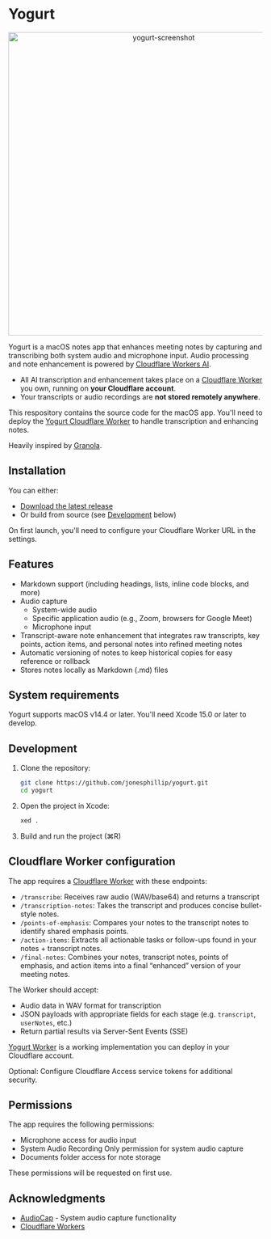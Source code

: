 # Yogurt

<p align="center">
  <img width="600" alt="yogurt-screenshot" src="https://github.com/user-attachments/assets/ae8b516b-72dd-4928-b3d7-f07b111c0e39">
</p>

Yogurt is a macOS notes app that enhances meeting notes by capturing and transcribing both system audio and microphone input. Audio processing and note enhancement is powered by [Cloudflare Workers AI](https://developers.cloudflare.com/workers-ai/).

* All AI transcription and enhancement takes place on a [Cloudflare Worker](https://developers.cloudflare.com/workers/) you own, running on **your Cloudflare account**.
* Your transcripts or audio recordings are **not stored remotely anywhere**.

This respository contains the source code for the macOS app. You'll need to deploy the [Yogurt Cloudflare Worker](https://github.com/jonesphillip/yogurt-worker) to handle transcription and enhancing notes.

Heavily inspired by [Granola](https://www.granola.ai/).

## Installation
You can either:
- [Download the latest release](https://github.com/jonesphillip/yogurt/releases/latest)
- Or build from source (see [Development](#development) below)

On first launch, you'll need to configure your Cloudflare Worker URL in the settings.

## Features
- Markdown support (including headings, lists, inline code blocks, and more)
- Audio capture
  - System-wide audio
  - Specific application audio (e.g., Zoom, browsers for Google Meet)
  - Microphone input
- Transcript-aware note enhancement that integrates raw transcripts, key points, action items, and personal notes into refined meeting notes
- Automatic versioning of notes to keep historical copies for easy reference or rollback
- Stores notes locally as Markdown (.md) files

## System requirements

Yogurt supports macOS v14.4 or later. You'll need Xcode 15.0 or later to develop.

## Development

1. Clone the repository:
   ```bash
   git clone https://github.com/jonesphillip/yogurt.git
   cd yogurt
   ```

2. Open the project in Xcode:
   ```bash
   xed .
   ```

3. Build and run the project (⌘R)

## Cloudflare Worker configuration

The app requires a [Cloudflare Worker](https://developers.cloudflare.com/workers/) with these endpoints:

- `/transcribe`: Receives raw audio (WAV/base64) and returns a transcript
- `/transcription-notes`: Takes the transcript and produces concise bullet-style notes.
- `/points-of-emphasis`: Compares your notes to the transcript notes to identify shared emphasis points.
- `/action-items`: Extracts all actionable tasks or follow-ups found in your notes + transcript notes.
- `/final-notes`: Combines your notes, transcript notes, points of emphasis, and action items into a final “enhanced” version of your meeting notes.

The Worker should accept:
- Audio data in WAV format for transcription
- JSON payloads with appropriate fields for each stage (e.g. `transcript`, `userNotes`, etc.)
- Return partial results via Server-Sent Events (SSE)

[Yogurt Worker](https://github.com/jonesphillip/yogurt-worker) is a working implementation you can deploy in your Cloudflare account.

Optional: Configure Cloudflare Access service tokens for additional security.

## Permissions

The app requires the following permissions:

- Microphone access for audio input
- System Audio Recording Only permission for system audio capture
- Documents folder access for note storage

These permissions will be requested on first use.

## Acknowledgments

- [AudioCap](https://github.com/insidegui/AudioCap) - System audio capture functionality
- [Cloudflare Workers](https://workers.cloudflare.com/)

